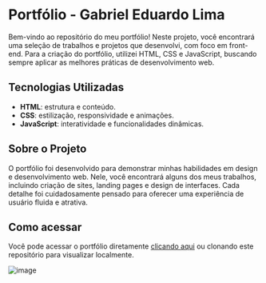 # Portfólio - Gabriel Eduardo Lima

Bem-vindo ao repositório do meu portfólio! Neste projeto, você encontrará uma seleção de trabalhos e projetos que desenvolvi, com foco em front-end. Para a criação do portfólio, utilizei HTML, CSS e JavaScript, buscando sempre aplicar as melhores práticas de desenvolvimento web.

## Tecnologias Utilizadas

- **HTML**: estrutura e conteúdo.
- **CSS**: estilização, responsividade e animações.
- **JavaScript**: interatividade e funcionalidades dinâmicas.

## Sobre o Projeto

O portfólio foi desenvolvido para demonstrar minhas habilidades em design e desenvolvimento web. Nele, você encontrará alguns dos meus trabalhos, incluindo criação de sites, landing pages e design de interfaces. Cada detalhe foi cuidadosamente pensado para oferecer uma experiência de usuário fluida e atrativa.

## Como acessar

Você pode acessar o portfólio diretamente [clicando aqui]([link-do-portfólio](https://gabrielrodrigueslb.github.io/Gabriel-lima/)) ou clonando este repositório para visualizar localmente.

![image](https://github.com/user-attachments/assets/8346374e-1c76-459d-98f4-b6f036656dda)
